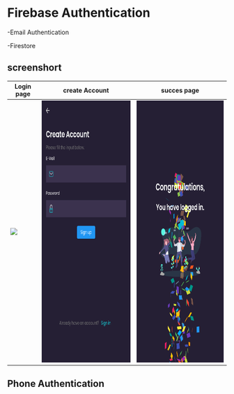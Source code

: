 # Firebase Authentication

-Email Authentication

-Firestore

## screenshort

| Login page                                             | create Account                          | succes page |
| ------------------------------------------------------ | --------------------------------------- | ----------- |
| <img src='./images/screenshort/' height="600em"> | <img src="./Screenshot_1649480317.png" height="600em"> |<img src="./Screenshot_1649480372.png" height="600em">|

## Phone Authentication
